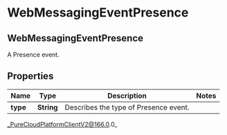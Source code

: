 # WebMessagingEventPresence

## WebMessagingEventPresence
A Presence event.

## Properties

|Name | Type | Description | Notes|
|------------ | ------------- | ------------- | -------------|
| **type** | **String** | Describes the type of Presence event. | |



_PureCloudPlatformClientV2@166.0.0_
